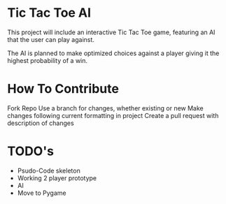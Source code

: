 # Tic Tac Toe AI

This project will include an interactive Tic Tac Toe game, featuring an AI
that the user can play against.

The AI is planned to make optimized choices against a player
giving it the highest probability of a win.

# How To Contribute

Fork Repo
Use a branch for changes, whether existing or new
Make changes following current formatting in project
Create a pull request with description of changes

# TODO's 
- Psudo-Code skeleton
- Working 2 player prototype
- AI
- Move to Pygame
